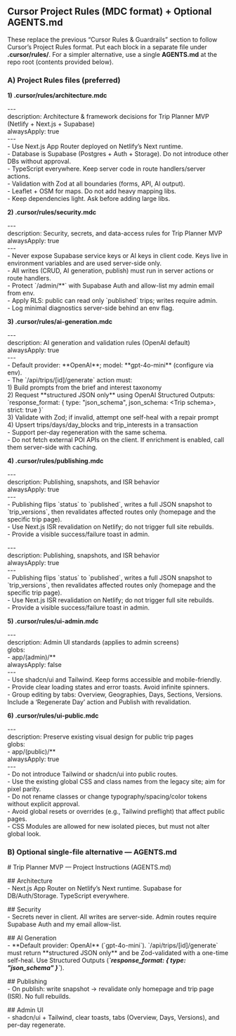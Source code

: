 ## Cursor Project Rules (MDC format) \+ Optional AGENTS.md

These replace the previous “Cursor Rules & Guardrails” section to follow Cursor’s Project Rules format. Put each block in a separate file under **.cursor/rules/**. For a simpler alternative, use a single **AGENTS.md** at the repo root (contents provided below).

### A) Project Rules files (preferred)

**1\) .cursor/rules/architecture.mdc**

\---  
description: Architecture & framework decisions for Trip Planner MVP (Netlify \+ Next.js \+ Supabase)  
alwaysApply: true  
\---  
\- Use Next.js App Router deployed on Netlify’s Next runtime.  
\- Database is Supabase (Postgres \+ Auth \+ Storage). Do not introduce other DBs without approval.  
\- TypeScript everywhere. Keep server code in route handlers/server actions.  
\- Validation with Zod at all boundaries (forms, API, AI output).  
\- Leaflet \+ OSM for maps. Do not add heavy mapping libs.  
\- Keep dependencies light. Ask before adding large libs.

**2\) .cursor/rules/security.mdc**

\---  
description: Security, secrets, and data-access rules for Trip Planner MVP  
alwaysApply: true  
\---  
\- Never expose Supabase service keys or AI keys in client code. Keys live in environment variables and are used server-side only.  
\- All writes (CRUD, AI generation, publish) must run in server actions or route handlers.  
\- Protect \`/admin/\*\*\` with Supabase Auth and allow-list my admin email from env.  
\- Apply RLS: public can read only \`published\` trips; writes require admin.  
\- Log minimal diagnostics server-side behind an env flag.

**3\) .cursor/rules/ai-generation.mdc**

\---  
description: AI generation and validation rules (OpenAI default)  
alwaysApply: true  
\---  
\- Default provider: \*\*OpenAI\*\*; model: \*\*gpt-4o-mini\*\* (configure via env).  
\- The \`/api/trips/\[id\]/generate\` action must:  
  1\) Build prompts from the brief and interest taxonomy  
  2\) Request \*\*structured JSON only\*\* using OpenAI Structured Outputs: \`response\_format: { type: "json\_schema", json\_schema: \<Trip schema\>, strict: true }\`  
  3\) Validate with Zod; if invalid, attempt one self-heal with a repair prompt  
  4\) Upsert trips/days/day\_blocks and trip\_interests in a transaction  
\- Support per-day regeneration with the same schema.  
\- Do not fetch external POI APIs on the client. If enrichment is enabled, call them server-side with caching.

**4\) .cursor/rules/publishing.mdc**

\---  
description: Publishing, snapshots, and ISR behavior  
alwaysApply: true  
\---  
\- Publishing flips \`status\` to \`published\`, writes a full JSON snapshot to \`trip\_versions\`, then revalidates affected routes only (homepage and the specific trip page).  
\- Use Next.js ISR revalidation on Netlify; do not trigger full site rebuilds.  
\- Provide a visible success/failure toast in admin.

\---  
description: Publishing, snapshots, and ISR behavior  
alwaysApply: true  
\---  
\- Publishing flips \`status\` to \`published\`, writes a full JSON snapshot to \`trip\_versions\`, then revalidates affected routes only (homepage and the specific trip page).  
\- Use Next.js ISR revalidation on Netlify; do not trigger full site rebuilds.  
\- Provide a visible success/failure toast in admin.

**5\) .cursor/rules/ui-admin.mdc**

\---  
description: Admin UI standards (applies to admin screens)  
globs:  
  \- app/(admin)/\*\*  
alwaysApply: false  
\---  
\- Use shadcn/ui and Tailwind. Keep forms accessible and mobile-friendly.  
\- Provide clear loading states and error toasts. Avoid infinite spinners.  
\- Group editing by tabs: Overview, Geographies, Days, Sections, Versions. Include a ‘Regenerate Day’ action and Publish with revalidation.

**6\) .cursor/rules/ui-public.mdc**

\---  
description: Preserve existing visual design for public trip pages  
globs:  
  \- app/(public)/\*\*  
alwaysApply: true  
\---  
\- Do not introduce Tailwind or shadcn/ui into public routes.  
\- Use the existing global CSS and class names from the legacy site; aim for pixel parity.  
\- Do not rename classes or change typography/spacing/color tokens without explicit approval.  
\- Avoid global resets or overrides (e.g., Tailwind preflight) that affect public pages.  
\- CSS Modules are allowed for new isolated pieces, but must not alter global look.

### B) Optional single-file alternative — AGENTS.md

\# Trip Planner MVP — Project Instructions (AGENTS.md)

\#\# Architecture  
\- Next.js App Router on Netlify’s Next runtime. Supabase for DB/Auth/Storage. TypeScript everywhere.

\#\# Security  
\- Secrets never in client. All writes are server-side. Admin routes require Supabase Auth and my email allow-list.

\#\# AI Generation  
\- \*\*Default provider: OpenAI\*\* (\`gpt-4o-mini\`). \`/api/trips/\[id\]/generate\` must return \*\*structured JSON only\*\* and be Zod-validated with a one-time self-heal. Use Structured Outputs (***\`response\_format: { type: "json\_schema" }\`***).

\#\# Publishing  
\- On publish: write snapshot → revalidate only homepage and trip page (ISR). No full rebuilds.

\#\# Admin UI  
\- shadcn/ui \+ Tailwind, clear toasts, tabs (Overview, Days, Versions), and per-day regenerate.